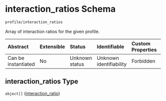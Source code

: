 # interaction\_ratios Schema

```txt
profile/interaction_ratios
```

Array of interaction ratios for the given profile.

| Abstract            | Extensible | Status         | Identifiable            | Custom Properties | Additional Properties | Access Restrictions | Defined In                                                                                         |
| :------------------ | :--------- | :------------- | :---------------------- | :---------------- | :-------------------- | :------------------ | :------------------------------------------------------------------------------------------------- |
| Can be instantiated | No         | Unknown status | Unknown identifiability | Forbidden         | Allowed               | none                | [interaction\_ratios.schema.json](../../out/interaction_ratios.schema.json "open original schema") |

## interaction\_ratios Type

`object[]` ([interaction\_ratio](interaction_ratios-interaction_ratio.md))
